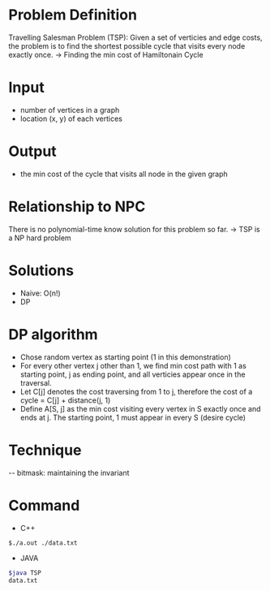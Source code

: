 # Problem Definition
Travelling Salesman Problem (TSP):
    Given a set of verticies and edge costs, the problem is to find the shortest possible cycle that visits every node exactly once. -> Finding the min cost of Hamiltonain Cycle

# Input
- number of vertices in a graph
- location (x, y) of each vertices

# Output
- the min cost of the cycle that visits all node in the given graph

# Relationship to NPC
There is no polynomial-time know solution for this problem so far. -> TSP is a NP hard problem

# Solutions
- Naive: O(n!)
- DP

# DP algorithm
- Chose random vertex as starting point (1 in this demonstration)
- For every other vertex j other than 1, we find min cost path with 1 as starting point, j as ending point, and all verticies appear once in the traversal.
- Let C[j] denotes the cost traversing from 1 to j, therefore the cost of a cycle = C[j] + distance(j, 1)
- Define A[S, j] as the min cost visiting every vertex in S exactly once and ends at j. The starting point, 1 must appear in every S (desire cycle)

# Technique 
-- bitmask: maintaining the invariant

# Command
- C++
```bash
$./a.out ./data.txt
```
- JAVA
```bash
$java TSP
data.txt
```